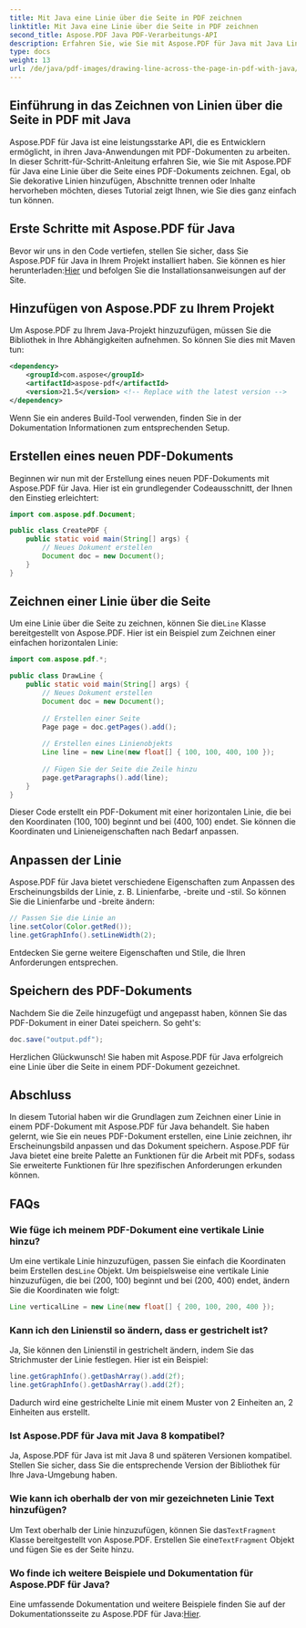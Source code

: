 ```yaml
---
title: Mit Java eine Linie über die Seite in PDF zeichnen
linktitle: Mit Java eine Linie über die Seite in PDF zeichnen
second_title: Aspose.PDF Java PDF-Verarbeitungs-API
description: Erfahren Sie, wie Sie mit Aspose.PDF für Java mit Java Linien in PDFs zeichnen. Schritt-für-Schritt-Anleitung mit Quellcode zum Zeichnen von PDF-Linien.
type: docs
weight: 13
url: /de/java/pdf-images/drawing-line-across-the-page-in-pdf-with-java/
---
```


## Einführung in das Zeichnen von Linien über die Seite in PDF mit Java

Aspose.PDF für Java ist eine leistungsstarke API, die es Entwicklern ermöglicht, in ihren Java-Anwendungen mit PDF-Dokumenten zu arbeiten. In dieser Schritt-für-Schritt-Anleitung erfahren Sie, wie Sie mit Aspose.PDF für Java eine Linie über die Seite eines PDF-Dokuments zeichnen. Egal, ob Sie dekorative Linien hinzufügen, Abschnitte trennen oder Inhalte hervorheben möchten, dieses Tutorial zeigt Ihnen, wie Sie dies ganz einfach tun können.

## Erste Schritte mit Aspose.PDF für Java

Bevor wir uns in den Code vertiefen, stellen Sie sicher, dass Sie Aspose.PDF für Java in Ihrem Projekt installiert haben. Sie können es hier herunterladen:[Hier](https://releases.aspose.com/pdf/java/) und befolgen Sie die Installationsanweisungen auf der Site.

## Hinzufügen von Aspose.PDF zu Ihrem Projekt

Um Aspose.PDF zu Ihrem Java-Projekt hinzuzufügen, müssen Sie die Bibliothek in Ihre Abhängigkeiten aufnehmen. So können Sie dies mit Maven tun:

```xml
<dependency>
    <groupId>com.aspose</groupId>
    <artifactId>aspose-pdf</artifactId>
    <version>21.5</version> <!-- Replace with the latest version -->
</dependency>
```

Wenn Sie ein anderes Build-Tool verwenden, finden Sie in der Dokumentation Informationen zum entsprechenden Setup.

## Erstellen eines neuen PDF-Dokuments

Beginnen wir nun mit der Erstellung eines neuen PDF-Dokuments mit Aspose.PDF für Java. Hier ist ein grundlegender Codeausschnitt, der Ihnen den Einstieg erleichtert:

```java
import com.aspose.pdf.Document;

public class CreatePDF {
    public static void main(String[] args) {
        // Neues Dokument erstellen
        Document doc = new Document();
    }
}
```

## Zeichnen einer Linie über die Seite

 Um eine Linie über die Seite zu zeichnen, können Sie die`Line` Klasse bereitgestellt von Aspose.PDF. Hier ist ein Beispiel zum Zeichnen einer einfachen horizontalen Linie:

```java
import com.aspose.pdf.*;

public class DrawLine {
    public static void main(String[] args) {
        // Neues Dokument erstellen
        Document doc = new Document();
        
        // Erstellen einer Seite
        Page page = doc.getPages().add();
        
        // Erstellen eines Linienobjekts
        Line line = new Line(new float[] { 100, 100, 400, 100 });
        
        // Fügen Sie der Seite die Zeile hinzu
        page.getParagraphs().add(line);
    }
}
```

Dieser Code erstellt ein PDF-Dokument mit einer horizontalen Linie, die bei den Koordinaten (100, 100) beginnt und bei (400, 100) endet. Sie können die Koordinaten und Linieneigenschaften nach Bedarf anpassen.

## Anpassen der Linie

Aspose.PDF für Java bietet verschiedene Eigenschaften zum Anpassen des Erscheinungsbilds der Linie, z. B. Linienfarbe, -breite und -stil. So können Sie die Linienfarbe und -breite ändern:

```java
// Passen Sie die Linie an
line.setColor(Color.getRed());
line.getGraphInfo().setLineWidth(2);
```

Entdecken Sie gerne weitere Eigenschaften und Stile, die Ihren Anforderungen entsprechen.

## Speichern des PDF-Dokuments

Nachdem Sie die Zeile hinzugefügt und angepasst haben, können Sie das PDF-Dokument in einer Datei speichern. So geht's:

```java
doc.save("output.pdf");
```

Herzlichen Glückwunsch! Sie haben mit Aspose.PDF für Java erfolgreich eine Linie über die Seite in einem PDF-Dokument gezeichnet.

## Abschluss

In diesem Tutorial haben wir die Grundlagen zum Zeichnen einer Linie in einem PDF-Dokument mit Aspose.PDF für Java behandelt. Sie haben gelernt, wie Sie ein neues PDF-Dokument erstellen, eine Linie zeichnen, ihr Erscheinungsbild anpassen und das Dokument speichern. Aspose.PDF für Java bietet eine breite Palette an Funktionen für die Arbeit mit PDFs, sodass Sie erweiterte Funktionen für Ihre spezifischen Anforderungen erkunden können.

## FAQs

### Wie füge ich meinem PDF-Dokument eine vertikale Linie hinzu?

Um eine vertikale Linie hinzuzufügen, passen Sie einfach die Koordinaten beim Erstellen des`Line` Objekt. Um beispielsweise eine vertikale Linie hinzuzufügen, die bei (200, 100) beginnt und bei (200, 400) endet, ändern Sie die Koordinaten wie folgt:

```java
Line verticalLine = new Line(new float[] { 200, 100, 200, 400 });
```

### Kann ich den Linienstil so ändern, dass er gestrichelt ist?

Ja, Sie können den Linienstil in gestrichelt ändern, indem Sie das Strichmuster der Linie festlegen. Hier ist ein Beispiel:

```java
line.getGraphInfo().getDashArray().add(2f);
line.getGraphInfo().getDashArray().add(2f);
```

Dadurch wird eine gestrichelte Linie mit einem Muster von 2 Einheiten an, 2 Einheiten aus erstellt.

### Ist Aspose.PDF für Java mit Java 8 kompatibel?

Ja, Aspose.PDF für Java ist mit Java 8 und späteren Versionen kompatibel. Stellen Sie sicher, dass Sie die entsprechende Version der Bibliothek für Ihre Java-Umgebung haben.

### Wie kann ich oberhalb der von mir gezeichneten Linie Text hinzufügen?

 Um Text oberhalb der Linie hinzuzufügen, können Sie das`TextFragment` Klasse bereitgestellt von Aspose.PDF. Erstellen Sie eine`TextFragment` Objekt und fügen Sie es der Seite hinzu.

### Wo finde ich weitere Beispiele und Dokumentation für Aspose.PDF für Java?

 Eine umfassende Dokumentation und weitere Beispiele finden Sie auf der Dokumentationsseite zu Aspose.PDF für Java:[Hier](https://reference.aspose.com/pdf/java/).
